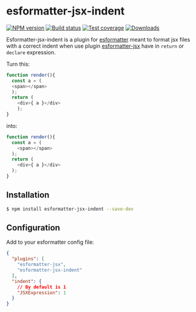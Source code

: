 # esformatter-jsx-indent

[![NPM version](https://img.shields.io/npm/v/esformatter-jsx-indent.svg?style=flat-square)](https://www.npmjs.com/package/esformatter-jsx-indent)
[![Build status](https://img.shields.io/travis/wenjunxiao/esformatter-jsx-indent.svg?style=flat-square)](https://travis-ci.org/wenjunxiao/esformatter-jsx-indent)
[![Test coverage](https://img.shields.io/coveralls/wenjunxiao/esformatter-jsx-indent.svg?style=flat-square)](https://coveralls.io/github/wenjunxiao/esformatter-jsx-indent)
[![Downloads](http://img.shields.io/npm/dm/esformatter-jsx-indent.svg?style=flat-square)](https://npmjs.org/package/esformatter-jsx-indent)

  Esformatter-jsx-indent is a plugin for 
  [esformatter](https://github.com/millermedeiros/esformatter) 
  meant to format jsx files with a correct indent when use plugin
  [esformatter-jsx](https://github.com/royriojas/esformatter-jsx) 
  have  in `return` or `declare` expression.

  Turn this:
```js
function render(){
  const a = (
  <span></span>
  );
  return (
    <div>{ a }</div>
    );
}
```
  into:
```js
function render(){
  const a = (
    <span></span>
  );
  return (
    <div>{ a }</div>
  );
}
```

## Installation

```bash
$ npm install esformatter-jsx-indent --save-dev
```

## Configuration

  Add to your esformatter config file:
```json
{
  "plugins": [
    "esformatter-jsx",
    "esformatter-jsx-indent"
  ],
  "indent": {
    // By default is 1
    "JSXExpression": 1
  }
}
```